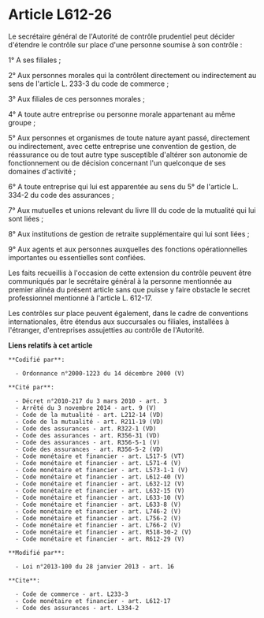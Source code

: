 # Article L612-26

Le secrétaire général de l'Autorité de contrôle prudentiel peut décider d'étendre le contrôle sur place d'une personne
soumise à son contrôle : 

1° A ses filiales ; 

2° Aux personnes morales qui la contrôlent directement ou indirectement au sens de l'article L. 233-3 du code de commerce ; 

3° Aux filiales de ces personnes morales ; 

4° A toute autre entreprise ou personne morale appartenant au même groupe ; 

5° Aux personnes et organismes de toute nature ayant passé, directement ou indirectement, avec cette entreprise une
convention de gestion, de réassurance ou de tout autre type susceptible d'altérer son autonomie de fonctionnement ou de
décision concernant l'un quelconque de ses domaines d'activité ; 

6° A toute entreprise qui lui est apparentée au sens du 5° de l'article L. 334-2 du code des assurances ; 

7° Aux mutuelles et unions relevant du livre III du code de la mutualité qui lui sont liées ; 

8° Aux institutions de gestion de retraite supplémentaire qui lui sont liées ;

9° Aux agents et aux personnes auxquelles des fonctions opérationnelles importantes ou essentielles sont confiées.  

Les faits recueillis à l'occasion de cette extension du contrôle peuvent être communiqués par le secrétaire général à la
personne mentionnée au premier alinéa du présent article sans que puisse y faire obstacle le secret professionnel mentionné à
l'article L. 612-17.

Les contrôles sur place peuvent également, dans le cadre de conventions internationales, être étendus aux succursales ou
filiales, installées à l'étranger, d'entreprises assujetties au contrôle de l'Autorité.

**Liens relatifs à cet article**

	**Codifié par**:

	  - Ordonnance n°2000-1223 du 14 décembre 2000 (V)

	**Cité par**:

	  - Décret n°2010-217 du 3 mars 2010 - art. 3
	  - Arrêté du 3 novembre 2014 - art. 9 (V)
	  - Code de la mutualité - art. L212-14 (VD)
	  - Code de la mutualité - art. R211-19 (VD)
	  - Code des assurances - art. R322-1 (VD)
	  - Code des assurances - art. R356-31 (VD)
	  - Code des assurances - art. R356-5-1 (V)
	  - Code des assurances - art. R356-5-2 (VD)
	  - Code monétaire et financier - art. L517-5 (VT)
	  - Code monétaire et financier - art. L571-4 (V)
	  - Code monétaire et financier - art. L573-1-1 (V)
	  - Code monétaire et financier - art. L612-40 (V)
	  - Code monétaire et financier - art. L632-12 (V)
	  - Code monétaire et financier - art. L632-15 (V)
	  - Code monétaire et financier - art. L633-10 (V)
	  - Code monétaire et financier - art. L633-8 (V)
	  - Code monétaire et financier - art. L746-2 (V)
	  - Code monétaire et financier - art. L756-2 (V)
	  - Code monétaire et financier - art. L766-2 (V)
	  - Code monétaire et financier - art. R518-30-2 (V)
	  - Code monétaire et financier - art. R612-29 (V)

	**Modifié par**:

	  - Loi n°2013-100 du 28 janvier 2013 - art. 16

	**Cite**:

	  - Code de commerce - art. L233-3
	  - Code monétaire et financier - art. L612-17
	  - Code des assurances - art. L334-2
